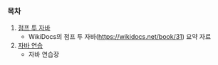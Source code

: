 ### 목차
1. [점프 투 자바](https://github.com/sjpark-dev/java_practice/tree/master/src/jumptojava)
   - WikiDocs의 점프 투 자바(https://wikidocs.net/book/31) 요약 자료
2. [자바 연습](https://github.com/sjpark-dev/java_practice/tree/master/src/practice)
   - 자바 연습장

